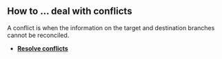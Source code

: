 ## How to ... deal with conflicts

A conflict is when the information on the target and destination
branches cannot be reconciled.

  - [**Resolve
    conflicts**](/docs/OSEE/HowTo/Commit/ResolveConflicts.md "wikilink")